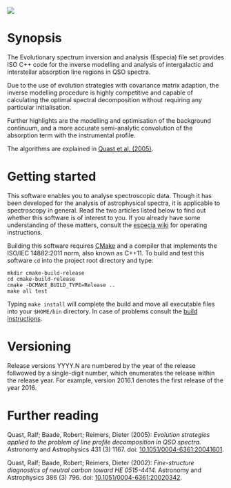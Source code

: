 ![](https://travis-ci.org/octoflar/especia.svg?branch=master)

# Synopsis

The Evolutionary spectrum inversion and analysis (Especia) file set
provides ISO C++ code for the inverse modelling and analysis of intergalactic and
interstellar absorption line regions in QSO spectra.

Due to the use of evolution strategies with covariance matrix adaption, the inverse
modelling procedure is highly competitive and capable of calculating the optimal
spectral decomposition without requiring any particular initialisation.

Further highlights are the modelling and optimisation of the background continuum,
and a more accurate semi-analytic convolution of the absorption term with the
instrumental profile.

The algorithms are explained in
[Quast et al. (2005)](http://dx.doi.org/10.1051/0004-6361:20041601).


# Getting started

This software enables you to analyse spectroscopic data. Though it has been developed
for the analysis of astrophysical spectra, it is applicable to spectroscopy in general.
Read the two articles listed below to find out whether this software is of interest to
you. If you already have some understanding of these matters, consult the
[especia wiki](https://github.com/octoflar/especia/wiki) for operating instructions.

Building this software requires [CMake](https://cmake.org) and a compiler that implements
the ISO/IEC 14882:2011 norm, also known as C++11. To build and test this software
`cd` into the project root directory and type:

    mkdir cmake-build-release
    cd cmake-build-release
    cmake -DCMAKE_BUILD_TYPE=Release ..
    make all test

Typing `make install` will complete the build and move all executable files into your
`$HOME/bin` directory. In case of problems consult the
[build instructions](https://github.com/octoflar/especia/wiki/Build-instructions).


# Versioning

Release versions YYYY.N are numbered by the year of the release follwowed by a
single-digit number, which enumerates the release within the release year. For
example, version 2016.1 denotes the first release of the year 2016.


# Further reading

Quast, Ralf; Baade, Robert; Reimers, Dieter (2005): *Evolution strategies applied to the problem of line profile decomposition in QSO spectra.*
Astronomy and Astrophysics 431 (3) 1167.
doi: [10.1051/0004-6361:20041601](http://dx.doi.org/10.1051/0004-6361:20041601).

Quast, Ralf; Baade, Robert; Reimers, Dieter (2002): *Fine-structure diagnostics of neutral carbon toward HE 0515-4414.*
Astronomy and Astrophysics 386 (3) 796.
doi: [10.1051/0004-6361:20020342](http://dx.doi.org/10.1051/0004-6361:20020342).

